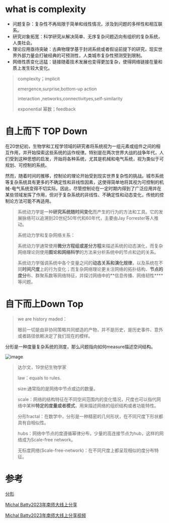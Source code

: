 # what is complexity

* 问题复杂：复杂性不再局限于简单和线性情况，涉及到问题的多样性和相互联系。
* 研究对象拓宽：科学研究从解决简单、无序复杂问题迈向有组织的复杂系统，人类社会。
* 理论应用亟待突破：古典物理学基于封闭系统或者假设前提下的研究，现实世界外部力量会打破经典的可预测性，人类城市复杂性预测受到限制。
* 网络性质变化迅猛：链接随着技术发展也变得更加复杂，使得网络链接在量和质上发生较大变化。

>  complexity；implicit
>
> emergence,surprise,bottom-up action
>
> interaction ,networks,connectivityes,self-similarity
>
> exponential 幂数；feedback

# 自上而下 TOP Down

在20世纪初，生物学和工程学领域的研究者将系统视为一组元素或组件之间的相互作用，并开始探索这些系统的运作规律。特别是在两次世界大战的战争年代，人们受到这种思想的启发，开始将各种系统，尤其是机械和电气系统，视为类似于可规划、可控制的系统。

然而，随着时间的推移，控制论的理论开始受到现实世界复杂性的挑战。城市系统等复杂系统具有更多的不确定性和非线性因素，这使得简单地将其视为可控制的机械-电气系统变得不切实际。因此，尽管控制论在一定时期内得到了广泛应用并在某些领域发挥了作用，但对于复杂系统的非线性、不确定性和动态变化，传统的控制论方法可能不再适用。

> 系统动力学是一种**研究系统随时间变化**而产生的行为的方法和工具。它的发展脉络可以追溯到20世纪50年代和60年代，主要由Jay Forrester等人推动。
>
> 系统动力学和复杂网络关系：
>
> 系统动力学通常使用**微分方程组或差分方程**来描述系统的动态演化，而复杂网络理论则使用**图论和网络科学**的方法来分析系统中的节点和边的关系。
>
> 系统动力学强调系统中各个变量之间的**动态关系和演化规律**，以及系统在不同**时间尺度**上的行为变化；而复杂网络理论更关注网络的拓扑结构、**节点的度分**布、群聚系数等网络特征，并探讨网络中的**信息传播、网络韧性****等问题。

# 自下而上Down Top

> we are history maded：
>
> 眼前一切是由非协同策略共同塑造的产物，并不是历史，是历史事件、意外或者路径依赖决定了我们现在的模样。

分形是一种度量复杂系统的测度，那么问题指向如何measure描述空间结构。

![image](https://github.com/deliciousteas/Note/assets/107855849/bec34e75-2ee7-46d7-91a7-e8565e7f98fe)


> 达尔文，19世纪生物学家
>
> law：equals to rules.
>
> size:通常指的是网络中节点或边的数量。
>
> scale：网络的结构特征在不同空间范围内的变化情况，尺度也可以指代网络中某种**特定的度量或者模式**，用来描述网络的组织结构或者功能特性。
>
> 分形fractal：在数学中，分形是一种精密的几何形状，在不同尺度下形状都具有自相似性。
>
> hubs：网络中节点的度遵循幂律分布，少量的高连接节点为hub，这样的网络成为Scale-free network。
>
> 无标度网络(Scale-free-network)：在不同尺度上都呈现相似的度分布特征。

# 参考

[分形](https://en.wikipedia.org/wiki/Fractal)

[Michal Batty2023年南师大线上分享](http://spatialcomplexity.blogweb.casa.ucl.ac.uk/files/2023/11/Scaling-Nanjing.pdf)

[Michal Batty2023年南师大线上分享视频](https://www.bilibili.com/video/BV1vK411a7y6/?vd_source=b61ce8d81a5e8e82447077f84ae7352a)
